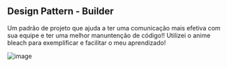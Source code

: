 ## Design Pattern - Builder
<p>Um padrão de projeto que ajuda a ter uma comunicação mais efetiva com sua equipe e ter uma melhor manuntenção de código!! Utilizei o anime bleach para exemplificar e facilitar o meu aprendizado!</p>

![image](https://github.com/LucasAdao/design-pattern-builder-java/assets/100219854/9f659529-ec4c-4f49-9597-a795e91408cb)
